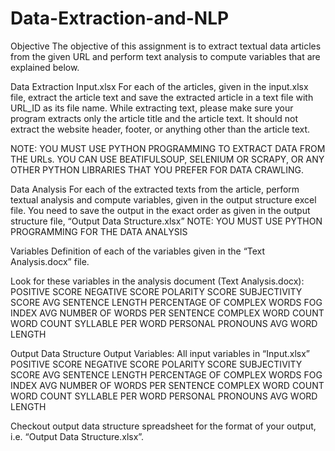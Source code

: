 # Data-Extraction-and-NLP

Objective
The objective of this assignment is to extract textual data articles from the given URL and perform text analysis to compute variables that are explained below. 

Data Extraction
Input.xlsx
For each of the articles, given in the input.xlsx file, extract the article text and save the extracted article in a text file with URL_ID as its file name.
While extracting text, please make sure your program extracts only the article title and the article text. It should not extract the website header, footer, or anything other than the article text. 

NOTE: YOU MUST USE PYTHON PROGRAMMING TO EXTRACT DATA FROM THE URLs. YOU CAN USE BEATIFULSOUP, SELENIUM OR SCRAPY, OR ANY OTHER PYTHON LIBRARIES THAT YOU PREFER FOR DATA CRAWLING. 

Data Analysis
For each of the extracted texts from the article, perform textual analysis and compute variables, given in the output structure excel file. You need to save the output in the exact order as given in the output structure file, “Output Data Structure.xlsx”
NOTE: YOU MUST USE PYTHON PROGRAMMING FOR THE DATA ANALYSIS


Variables
Definition of each of the variables given in the “Text Analysis.docx” file.

Look for these variables in the analysis document (Text Analysis.docx):
  POSITIVE SCORE
  NEGATIVE SCORE
  POLARITY SCORE
  SUBJECTIVITY SCORE
  AVG SENTENCE LENGTH
  PERCENTAGE OF COMPLEX WORDS
  FOG INDEX
  AVG NUMBER OF WORDS PER SENTENCE
  COMPLEX WORD COUNT
  WORD COUNT
  SYLLABLE PER WORD
  PERSONAL PRONOUNS
  AVG WORD LENGTH

Output Data Structure
  Output Variables: 
  All input variables in “Input.xlsx”
  POSITIVE SCORE
  NEGATIVE SCORE
  POLARITY SCORE
  SUBJECTIVITY SCORE
  AVG SENTENCE LENGTH
  PERCENTAGE OF COMPLEX WORDS
  FOG INDEX
  AVG NUMBER OF WORDS PER SENTENCE
  COMPLEX WORD COUNT
  WORD COUNT
  SYLLABLE PER WORD
  PERSONAL PRONOUNS
  AVG WORD LENGTH
  
Checkout output data structure spreadsheet for the format of your output, i.e. “Output Data Structure.xlsx”.

